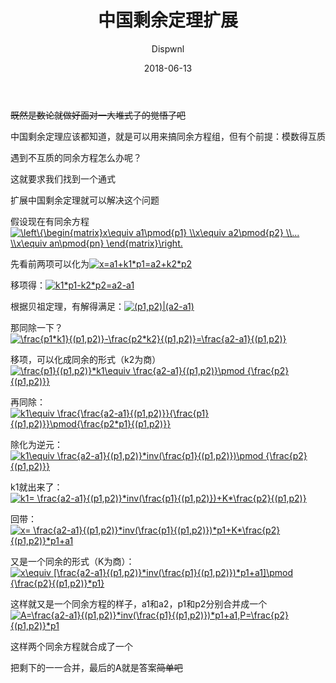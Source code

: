 ﻿---
layout:     post
title:      "中国剩余定理扩展"
date:       2018-06-13
author:     "Dispwnl"
header-img: "img/used/1435.jpg"
catalog: true
tags:
    - 数论
---
~~既然是数论就做好面对一大堆式子的觉悟了吧~~

中国剩余定理应该都知道，就是可以用来搞同余方程组，但有个前提：模数得互质

遇到不互质的同余方程怎么办呢？

这就要求我们找到一个通式

扩展中国剩余定理就可以解决这个问题

假设现在有同余方程<a href="http://www.codecogs.com/eqnedit.php?latex=\left\{\begin{matrix}x\equiv&space;a1\pmod{p1}&space;\\x\equiv&space;a2\pmod{p2}&space;\\...&space;\\x\equiv&space;an\pmod{pn}&space;\end{matrix}\right." target="_blank"><img src="http://latex.codecogs.com/gif.latex?\left\{\begin{matrix}x\equiv&space;a1\pmod{p1}&space;\\x\equiv&space;a2\pmod{p2}&space;\\...&space;\\x\equiv&space;an\pmod{pn}&space;\end{matrix}\right." title="\left\{\begin{matrix}x\equiv a1\pmod{p1} \\x\equiv a2\pmod{p2} \\... \\x\equiv an\pmod{pn} \end{matrix}\right." /></a>

先看前两项可以化为<a href="http://www.codecogs.com/eqnedit.php?latex=x=a1&plus;k1*p1=a2&plus;k2*p2" target="_blank"><img src="http://latex.codecogs.com/gif.latex?x=a1&plus;k1*p1=a2&plus;k2*p2" title="x=a1+k1*p1=a2+k2*p2" /></a>

移项得：<a href="http://www.codecogs.com/eqnedit.php?latex=k1*p1-k2*p2=a2-a1" target="_blank"><img src="http://latex.codecogs.com/gif.latex?k1*p1-k2*p2=a2-a1" title="k1*p1-k2*p2=a2-a1" /></a>

根据贝祖定理，有解得满足：<a href="http://www.codecogs.com/eqnedit.php?latex=(p1,p2)|(a2-a1)" target="_blank"><img src="http://latex.codecogs.com/gif.latex?(p1,p2)|(a2-a1)" title="(p1,p2)|(a2-a1)" /></a>

那同除一下？<a href="http://www.codecogs.com/eqnedit.php?latex=\frac{p1*k1}{(p1,p2)}-\frac{p2*k2}{(p1,p2)}=\frac{a2-a1}{(p1,p2)}" target="_blank"><img src="http://latex.codecogs.com/gif.latex?\frac{p1*k1}{(p1,p2)}-\frac{p2*k2}{(p1,p2)}=\frac{a2-a1}{(p1,p2)}" title="\frac{p1*k1}{(p1,p2)}-\frac{p2*k2}{(p1,p2)}=\frac{a2-a1}{(p1,p2)}" /></a>

移项，可以化成同余的形式（k2为商）<a href="http://www.codecogs.com/eqnedit.php?latex=\frac{p1}{(p1,p2)}*k1\equiv&space;\frac{a2-a1}{(p1,p2)}\pmod&space;{\frac{p2}{(p1,p2)}}" target="_blank"><img src="http://latex.codecogs.com/gif.latex?\frac{p1}{(p1,p2)}*k1\equiv&space;\frac{a2-a1}{(p1,p2)}\pmod&space;{\frac{p2}{(p1,p2)}}" title="\frac{p1}{(p1,p2)}*k1\equiv \frac{a2-a1}{(p1,p2)}\pmod {\frac{p2}{(p1,p2)}}" /></a>

再同除：<a href="http://www.codecogs.com/eqnedit.php?latex=k1\equiv&space;\frac{\frac{a2-a1}{(p1,p2)}}{\frac{p1}{(p1,p2)}}\pmod{\frac{p2*p1}{(p1,p2)}}" target="_blank"><img src="http://latex.codecogs.com/gif.latex?k1\equiv&space;\frac{\frac{a2-a1}{(p1,p2)}}{\frac{p1}{(p1,p2)}}\pmod{\frac{p2*p1}{(p1,p2)}}" title="k1\equiv \frac{\frac{a2-a1}{(p1,p2)}}{\frac{p1}{(p1,p2)}}\pmod{\frac{p2*p1}{(p1,p2)}}" /></a>

除化为逆元：<a href="http://www.codecogs.com/eqnedit.php?latex=k1\equiv&space;\frac{a2-a1}{(p1,p2)}*inv(\frac{p1}{(p1,p2)})\pmod&space;{\frac{p2}{(p1,p2)}}" target="_blank"><img src="http://latex.codecogs.com/gif.latex?k1\equiv&space;\frac{a2-a1}{(p1,p2)}*inv(\frac{p1}{(p1,p2)})\pmod&space;{\frac{p2}{(p1,p2)}}" title="k1\equiv \frac{a2-a1}{(p1,p2)}*inv(\frac{p1}{(p1,p2)})\pmod {\frac{p2}{(p1,p2)}}" /></a>

k1就出来了：<a href="http://www.codecogs.com/eqnedit.php?latex=k1=&space;\frac{a2-a1}{(p1,p2)}*inv(\frac{p1}{(p1,p2)})&plus;K*\frac{p2}{(p1,p2)}" target="_blank"><img src="http://latex.codecogs.com/gif.latex?k1=&space;\frac{a2-a1}{(p1,p2)}*inv(\frac{p1}{(p1,p2)})&plus;K*\frac{p2}{(p1,p2)}" title="k1= \frac{a2-a1}{(p1,p2)}*inv(\frac{p1}{(p1,p2)})+K*\frac{p2}{(p1,p2)}" /></a>

回带：<a href="http://www.codecogs.com/eqnedit.php?latex=x=&space;\frac{a2-a1}{(p1,p2)}*inv(\frac{p1}{(p1,p2)})*p1&plus;K*\frac{p2}{(p1,p2)}*p1&plus;a1" target="_blank"><img src="http://latex.codecogs.com/gif.latex?x=&space;\frac{a2-a1}{(p1,p2)}*inv(\frac{p1}{(p1,p2)})*p1&plus;K*\frac{p2}{(p1,p2)}*p1&plus;a1" title="x= \frac{a2-a1}{(p1,p2)}*inv(\frac{p1}{(p1,p2)})*p1+K*\frac{p2}{(p1,p2)}*p1+a1" /></a>

又是一个同余的形式（K为商）：<a href="http://www.codecogs.com/eqnedit.php?latex=x\equiv&space;[\frac{a2-a1}{(p1,p2)}*inv(\frac{p1}{(p1,p2)})*p1&plus;a1]\pmod&space;{\frac{p2}{(p1,p2)}*p1}" target="_blank"><img src="http://latex.codecogs.com/gif.latex?x\equiv&space;[\frac{a2-a1}{(p1,p2)}*inv(\frac{p1}{(p1,p2)})*p1&plus;a1]\pmod&space;{\frac{p2}{(p1,p2)}*p1}" title="x\equiv [\frac{a2-a1}{(p1,p2)}*inv(\frac{p1}{(p1,p2)})*p1+a1]\pmod {\frac{p2}{(p1,p2)}*p1}" /></a>

这样就又是一个同余方程的样子，a1和a2，p1和p2分别合并成一个
<a href="http://www.codecogs.com/eqnedit.php?latex=A=\frac{a2-a1}{(p1,p2)}*inv(\frac{p1}{(p1,p2)})*p1&plus;a1,P=\frac{p2}{(p1,p2)}*p1" target="_blank"><img src="http://latex.codecogs.com/gif.latex?A=\frac{a2-a1}{(p1,p2)}*inv(\frac{p1}{(p1,p2)})*p1&plus;a1,P=\frac{p2}{(p1,p2)}*p1" title="A=\frac{a2-a1}{(p1,p2)}*inv(\frac{p1}{(p1,p2)})*p1+a1,P=\frac{p2}{(p1,p2)}*p1" /></a>

这样两个同余方程就合成了一个

把剩下的一一合并，最后的A就是答案~~简单吧~~
